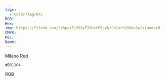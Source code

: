 ```yaml
---
tags:
  - Color/Tag/NTC
RGB:
Hex:
img: https://filedn.com/l0hpzxl1f01yT7GHxtF8cyk/Color%20Snake/standard_csv_to_svg//B81104.svg
CMYK:
HSL:
Name:
---
```

Milano Red
```palette
#B81104
```
RGB
